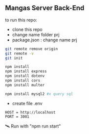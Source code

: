 ## Mangas Server Back-End 
to run this repo:

- clone this repo
- change name folder prj
- package.json : change name prj

```bash
git remote remove origin
git remote -v
git init
```

```bash
npm install
npm install express
npm install dotenv
npm install cors   
npm install multer

npm install mysql2 #x query sql
```

- create file .env
```env
HOST = http://localhost
PORT = 3001
```
🛰️ Run with  "npm run start" 